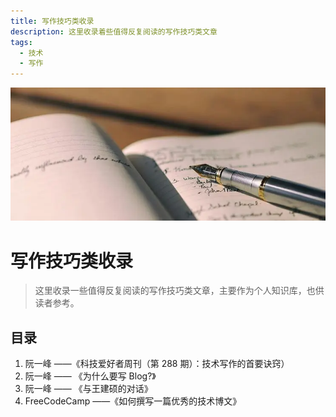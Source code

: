 ```yaml
---
title: 写作技巧类收录
description: 这里收录着些值得反复阅读的写作技巧类文章
tags:
  - 技术
  - 写作
---
```


![017.webp](/images/2025/017.webp)

# 写作技巧类收录

> 这里收录一些值得反复阅读的写作技巧类文章，主要作为个人知识库，也供读者参考。

## 目录

1. [阮一峰 ——《科技爱好者周刊（第 288 期）：技术写作的首要诀窍）](https://www.ruanyifeng.com/blog/2024/01/weekly-issue-288.html)
2. [阮一峰 —— 《为什么要写 Blog?》](https://www.ruanyifeng.com/blog/2006/12/why_i_keep_blogging.html)
3. [阮一峰 —— 《与王建硕的对话》](https://www.ruanyifeng.com/blog/2010/04/talk_with_wangjianshuo.html)
4. [FreeCodeCamp ——《如何撰写一篇优秀的技术博文》](https://www.freecodecamp.org/chinese/news/how-to-write-a-great-technical-blog-post/)

<style>
a {
  text-decoration: none !important;
}
</style>
